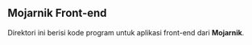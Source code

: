 ## Mojarnik Front-end

Direktori ini berisi kode program untuk aplikasi front-end dari **Mojarnik**.
